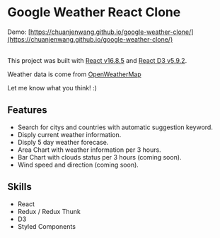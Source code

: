 # Google Weather React Clone

Demo: [https://chuanjenwang.github.io/google-weather-clone/](https://chuanjenwang.github.io/google-weather-clone/)
<br>
<br>

This project was built with [React v16.8.5](https://github.com/facebook/react) and [React D3 v5.9.2](https://react-d3-library.github.io/).<br>

Weather data is come from [OpenWeatherMap](https://openweathermap.org/)
<br>

Let me know what you think! :)

## Features

- Search for citys and countries with automatic suggestion keyword.
- Disply current weather information.
- Disply 5 day weather forecase.
- Area Chart with weather information per 3 hours.
- Bar Chart with clouds status per 3 hours (coming soon).
- Wind speed and direction (coming soon).

## Skills

- React
- Redux / Redux Thunk
- D3
- Styled Components
